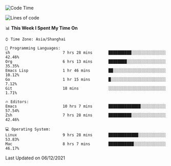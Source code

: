 <!--START_SECTION:waka-->
![Code Time](http://img.shields.io/badge/Code%20Time-466%20hrs%2043%20mins-blue)

![Lines of code](https://img.shields.io/badge/From%20Hello%20World%20I%27ve%20Written-21684%20lines%20of%20code-blue)

📊 **This Week I Spent My Time On** 

```text
⌚︎ Time Zone: Asia/Shanghai

💬 Programming Languages: 
sh                       7 hrs 28 mins       ██████████░░░░░░░░░░░░░░░   42.46% 
Org                      6 hrs 13 mins       ████████░░░░░░░░░░░░░░░░░   35.35% 
Emacs Lisp               1 hr 46 mins        ██░░░░░░░░░░░░░░░░░░░░░░░   10.12% 
Go                       1 hr 15 mins        █░░░░░░░░░░░░░░░░░░░░░░░░   7.12% 
Git                      18 mins             ░░░░░░░░░░░░░░░░░░░░░░░░░   1.71%

🔥 Editors: 
Emacs                    10 hrs 7 mins       ██████████████░░░░░░░░░░░   57.54% 
Zsh                      7 hrs 28 mins       ██████████░░░░░░░░░░░░░░░   42.46%

💻 Operating System: 
Linux                    9 hrs 28 mins       █████████████░░░░░░░░░░░░   53.83% 
Mac                      8 hrs 7 mins        ███████████░░░░░░░░░░░░░░   46.17%

```


 Last Updated on 06/12/2021
<!--END_SECTION:waka-->
